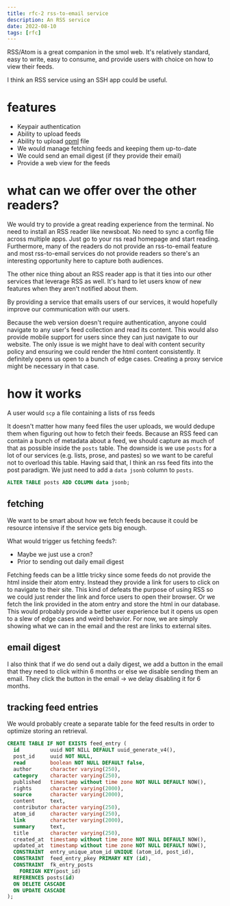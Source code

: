 ```yaml
---
title: rfc-2 rss-to-email service 
description: An RSS service
date: 2022-08-10
tags: [rfc]
---
```


RSS/Atom is a great companion in the smol web. It's relatively standard, easy to
write, easy to consume, and provide users with choice on how to view their
feeds.

I think an RSS service using an SSH app could be useful.

# features

- Keypair authentication
- Ability to upload feeds
- Ability to upload [opml](https://en.wikipedia.org/wiki/OPML) file
- We would manage fetching feeds and keeping them up-to-date
- We could send an email digest (if they provide their email)
- Provide a web view for the feeds

# what can we offer over the other readers?

We would try to provide a great reading experience from the terminal. No need to
install an RSS reader like newsboat. No need to sync a config file across
multiple apps. Just go to your rss read homepage and start reading. Furthermore,
many of the readers do not provide an rss-to-email feature and most rss-to-email
services do not provide readers so there's an interesting opportunity here to
capture both audiences.

The other nice thing about an RSS reader app is that it ties into our other
services that leverage RSS as well. It's hard to let users know of new features
when they aren't notified about them.

By providing a service that emails users of our services, it would hopefully
improve our communication with our users.

Because the web version doesn't require authentication, anyone could navigate to
any user's feed collection and read its content. This would also provide mobile
support for users since they can just navigate to our website. The only issue is
we might have to deal with content security policy and ensuring we could render
the html content consistently. It definitely opens us open to a bunch of edge
cases. Creating a proxy service might be necessary in that case.

# how it works

A user would `scp` a file containing a lists of rss feeds

It doesn't matter how many feed files the user uploads, we would dedupe them
when figuring out how to fetch their feeds. Because an RSS feed can contain a
bunch of metadata about a feed, we should capture as much of that as possible
inside the `posts` table. The downside is we use `posts` for a lot of our
services (e.g. lists, prose, and pastes) so we want to be careful not to
overload this table. Having said that, I think an rss feed fits into the post
paradigm. We just need to add a `data jsonb` column to `posts`.

```sql
ALTER TABLE posts ADD COLUMN data jsonb;
```

## fetching

We want to be smart about how we fetch feeds because it could be resource
intensive if the service gets big enough.

What would trigger us fetching feeds?:

- Maybe we just use a cron?
- Prior to sending out daily email digest

Fetching feeds can be a little tricky since some feeds do not provide the html
inside their atom entry. Instead they provide a link for users to click on to
navigate to their site. This kind of defeats the purpose of using RSS so we
could just render the link and force users to open their browser. Or we fetch
the link provided in the atom entry and store the html in our database. This
would probably provide a better user experience but it opens us open to a slew
of edge cases and weird behavior. For now, we are simply showing what we can in
the email and the rest are links to external sites.

## email digest

I also think that if we do send out a daily digest, we add a button in the email
that they need to click within 6 months or else we disable sending them an
email. They click the button in the email -> we delay disabling it for 6 months.

## tracking feed entries

We would probably create a separate table for the feed results in order to
optimize storing an retrieval.

```sql
CREATE TABLE IF NOT EXISTS feed_entry (
  id          uuid NOT NILL DEFAULT uuid_generate_v4(),
  post_id     uuid NOT NULL,
  read        boolean NOT NULL DEFAULT false,
  author      character varying(250),
  category    character varying(250),
  published   timestamp without time zone NOT NULL DEFAULT NOW(),
  rights      character varying(2000),
  source      character varying(2000),
  content     text,
  contributor character varying(250),
  atom_id     character varying(250),
  link        character varying(2000),
  summary     text,
  title       character varying(250),
  created_at  timestamp without time zone NOT NULL DEFAULT NOW(),
  updated_at  timestamp without time zone NOT NULL DEFAULT NOW(),
  CONSTRAINT  entry_unique_atom_id UNIQUE (atom_id, post_id),
  CONSTRAINT  feed_entry_pkey PRIMARY KEY (id),
  CONSTRAINT  fk_entry_posts
    FOREIGN KEY(post_id)
  REFERENCES posts(id)
  ON DELETE CASCADE
  ON UPDATE CASCADE
);
```
